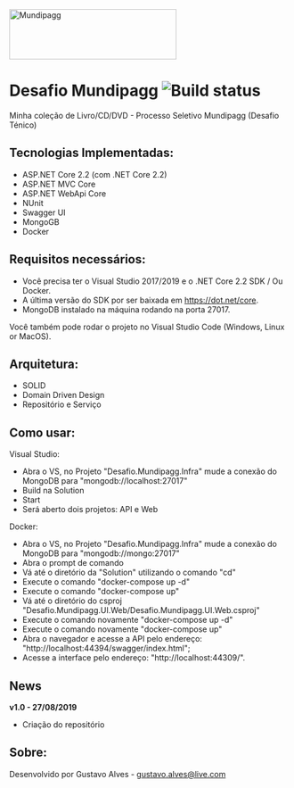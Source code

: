 <img src="https://www.mundipagg.com/wp-content/uploads/2018/02/mundipagg-colorida.svg" height="90px" width="300px" alt="Mundipagg"> 


Desafio Mundipagg ![Build status](https://ci.appveyor.com/api/projects/status/rl2ja69994rt3ei6?svg=true)
=====================
Minha coleção de Livro/CD/DVD - Processo Seletivo Mundipagg (Desafio Ténico)

## Tecnologias Implementadas:

- ASP.NET Core 2.2 (com .NET Core 2.2)
- ASP.NET MVC Core 
- ASP.NET WebApi Core
- NUnit
- Swagger UI
- MongoGB
- Docker

## Requisitos necessários:
- Você precisa ter o Visual Studio 2017/2019 e o .NET Core 2.2 SDK / Ou Docker.
- A última versão do SDK por ser baixada em https://dot.net/core.
- MongoDB instalado na máquina rodando na porta 27017.

Você também pode rodar o projeto no Visual Studio Code (Windows, Linux or MacOS).

## Arquitetura:

- SOLID
- Domain Driven Design
- Repositório e Serviço

## Como usar:
Visual Studio:
- Abra o VS, no Projeto "Desafio.Mundipagg.Infra" mude a conexão do MongoDB para "mongodb://localhost:27017"
- Build na Solution
- Start
- Será aberto dois projetos: API e Web

Docker:
 - Abra o VS, no Projeto "Desafio.Mundipagg.Infra" mude a conexão do MongoDB para "mongodb://mongo:27017"
 - Abra o prompt de comando
 - Vá até o diretório da "Solution" utilizando o comando "cd"
 - Execute o comando "docker-compose up -d"
 - Execute o comando "docker-compose up"
 - Vá até o diretório do csproj "Desafio.Mundipagg.UI.Web/Desafio.Mundipagg.UI.Web.csproj"
 - Execute o comando novamente "docker-compose up -d"
 - Execute o comando novamente "docker-compose up"
 - Abra o navegador e acesse a API pelo endereço: "http://localhost:44394/swagger/index.html";
 - Acesse a interface pelo endereço: "http://localhost:44309/".

## News

**v1.0 - 27/08/2019**
- Criação do repositório

## Sobre:
Desenvolvido por Gustavo Alves - gustavo.alves@live.com

